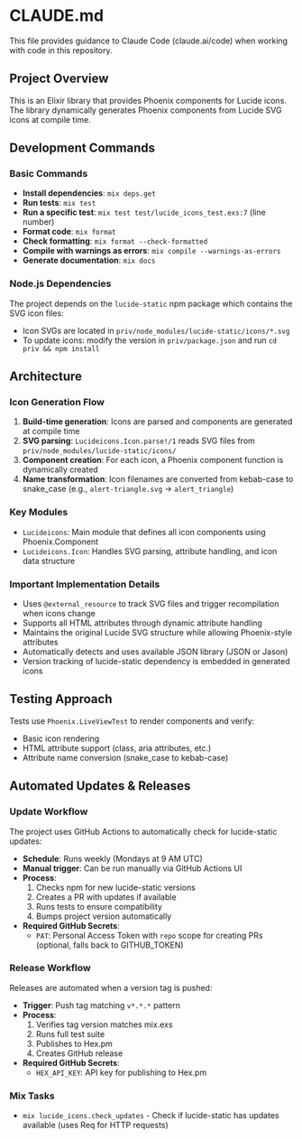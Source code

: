 # CLAUDE.md

This file provides guidance to Claude Code (claude.ai/code) when working with code in this repository.

## Project Overview

This is an Elixir library that provides Phoenix components for Lucide icons. The library dynamically generates Phoenix components from Lucide SVG icons at compile time.

## Development Commands

### Basic Commands
- **Install dependencies**: `mix deps.get`
- **Run tests**: `mix test`
- **Run a specific test**: `mix test test/lucide_icons_test.exs:7` (line number)
- **Format code**: `mix format`
- **Check formatting**: `mix format --check-formatted`
- **Compile with warnings as errors**: `mix compile --warnings-as-errors`
- **Generate documentation**: `mix docs`

### Node.js Dependencies
The project depends on the `lucide-static` npm package which contains the SVG icon files:
- Icon SVGs are located in `priv/node_modules/lucide-static/icons/*.svg`
- To update icons: modify the version in `priv/package.json` and run `cd priv && npm install`

## Architecture

### Icon Generation Flow
1. **Build-time generation**: Icons are parsed and components are generated at compile time
2. **SVG parsing**: `Lucideicons.Icon.parse!/1` reads SVG files from `priv/node_modules/lucide-static/icons/`
3. **Component creation**: For each icon, a Phoenix component function is dynamically created
4. **Name transformation**: Icon filenames are converted from kebab-case to snake_case (e.g., `alert-triangle.svg` → `alert_triangle`)

### Key Modules
- `Lucideicons`: Main module that defines all icon components using Phoenix.Component
- `Lucideicons.Icon`: Handles SVG parsing, attribute handling, and icon data structure

### Important Implementation Details
- Uses `@external_resource` to track SVG files and trigger recompilation when icons change
- Supports all HTML attributes through dynamic attribute handling
- Maintains the original Lucide SVG structure while allowing Phoenix-style attributes
- Automatically detects and uses available JSON library (JSON or Jason)
- Version tracking of lucide-static dependency is embedded in generated icons

## Testing Approach
Tests use `Phoenix.LiveViewTest` to render components and verify:
- Basic icon rendering
- HTML attribute support (class, aria attributes, etc.)
- Attribute name conversion (snake_case to kebab-case)

## Automated Updates & Releases

### Update Workflow
The project uses GitHub Actions to automatically check for lucide-static updates:
- **Schedule**: Runs weekly (Mondays at 9 AM UTC)
- **Manual trigger**: Can be run manually via GitHub Actions UI
- **Process**:
  1. Checks npm for new lucide-static versions
  2. Creates a PR with updates if available
  3. Runs tests to ensure compatibility
  4. Bumps project version automatically
- **Required GitHub Secrets**:
  - `PAT`: Personal Access Token with `repo` scope for creating PRs (optional, falls back to GITHUB_TOKEN)

### Release Workflow
Releases are automated when a version tag is pushed:
- **Trigger**: Push tag matching `v*.*.*` pattern
- **Process**:
  1. Verifies tag version matches mix.exs
  2. Runs full test suite
  3. Publishes to Hex.pm
  4. Creates GitHub release
- **Required GitHub Secrets**:
  - `HEX_API_KEY`: API key for publishing to Hex.pm

### Mix Tasks
- `mix lucide_icons.check_updates` - Check if lucide-static has updates available (uses Req for HTTP requests)